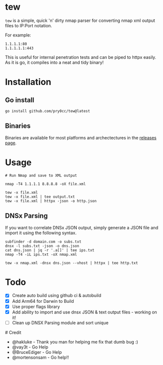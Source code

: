 # tew
`tew` is a simple, quick 'n' dirty nmap parser for converting nmap xml output files to IP:Port notation.

For example:

```
1.1.1.1:80
1.1.1.1.1:443
```

This is useful for internal penetration tests and can be piped to httpx easily. As it is go, it compiles into a neat and tidy binary! 

# Installation

## Go install
```
go install github.com/pry0cc/tew@latest
```

## Binaries
Binaries are available for most platforms and archectectures in the [releases page](https://github.com/pry0cc/tew/releases/latest).

# Usage
```
# Run Nmap and save to XML output

nmap -T4 1.1.1.1 8.8.8.8 -oX file.xml

tew -x file.xml
tew -x file.xml | tee output.txt
tew -x file.xml | httpx -json -o http.json
```

## DNSx Parsing
If you want to correlate DNSx JSON output, simply generate a JSON file and import it using the following syntax.
```
subfinder -d domain.com -o subs.txt
dnsx -l subs.txt -json -o dns.json
cat dns.json | jq -r '.a[]' | tee ips.txt
nmap -T4 -iL ips.txt -oX nmap.xml

tew -x nmap.xml -dnsx dns.json --vhost | httpx | tee http.txt
```

# Todo
- [x] Create auto build using github ci & autobuild
- [x] Add Arm64 for Darwin to Build
- [x] Use proper flags library
- [x] Add ability to import and use dnsx JSON & text output files - working on it!
- [ ] Clean up DNSX Parsing module and sort unique

# Credit
- @hakluke - Thank you man for helping me fix that dumb bug :) 
- @vay3t - Go Help
- @BruceEdiger - Go Help
- @mortensonsam - Go help!!
